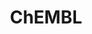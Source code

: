 ---
bigquery: https://console.cloud.google.com/bigquery?p=patents-public-data&d=ebi_chembl&page=dataset
citation: '"The ChEMBL database in 2017." Anna Gaulton, Anne Hersey, Michał Nowotka,
  A Patrícia Bento, Jon Chambers, David Mendez, Prudence Mutowo, Francis Atkinson,
  Louisa J Bellis, Elena Cibrián-Uhalte, Mark Davies, Nathan Dedman, Anneli Karlsson,
  María Paula Magariños, John P Overington, George Papadatos, Ines Smit, Andrew R
  Leach Nucleic acids Research (2017) 45 (Database Issue), D945-D954'
contributors: European Bioinformatics Institute
cost: None
description: ChEMBL Data is a manually curated database of small molecules used in
  drug discovery, including information about existing patented drugs.
documentation: 'schema: https://www.ebi.ac.uk/chembl/db_schema


  '
last_edit: 04/12/2022, 17:03:51
location: https://console.cloud.google.com/marketplace/product/google_patents_public_datasets/chembl
maintained_by: EMBL-EBI, an outstation of European Molecular Biology Laboratory
related_publications: '

  ChEMBL: towards direct deposition of bioassay data.


  Mendez D, Gaulton A, Bento AP, Chambers J, De Veij M, Félix E, Magariños MP, Mosquera
  JF, Mutowo P, Nowotka M, Gordillo-Marañón M, Hunter F, Junco L, Mugumbate G, Rodriguez-Lopez
  M, Atkinson F, Bosc N, Radoux CJ, Segura-Cabrera A, Hersey A, Leach AR.


  — Nucleic Acids Res. 2019; 47(D1):D930-D940. doi: 10.1093/nar/gky1075

  '
schema_fields:
- tbl
- predbind_id
- warning_type
- le
- standard_inchi_key
- active_molregno
- status
- therapeutic_flag
- upper_value
- chebi_par_id
- standard_flag
- orig_description
- warning_id
- class_type
- cpd_str_alert_id
- compound_name
- ddd_id
- level1
- smarts
- standard_relation
- level4_description
- compd_id
- version
- relation
- domain_type
- bei
- standard_units
- mc_target_name
- alogp
- issue
- l8
- atc_code
- toid
- as_id
- syn_type
- metabolite_record_id
- bto_id
- pubmed_id
- hbd
- bao_endpoint
- authors
- ingredient
- who_name
- set_name
- level3
- potential_duplicate
- dosage_form
- db_version
- molecule_type
- published_units
- assay_source
- variant_id
- assay_class_id
- organism
- qudt_units
- efo_id
- frac_class_id
- mechanism_of_action
- activity_id
- uo_units
- aidx
- selectivity_comment
- db_source
- component_type
- delist_flag
- metref_id
- src_description
- mol_hrac_id
- level3_description
- ddd_value
- hrac_class_id
- ridx
- cx_logp
- entity_type
- biocomp_id
- acd_logd
- target_mapping
- num_alerts
- volume
- first_approval
- targrel_id
- route
- substrate_record_id
- ref_type
- assay_strain
- protein_class_id
- assay_subcellular_fraction
- l4
- usan_substem
- efo_term
- synonyms
- component_synonym
- previous_company
- molfile
- parent_id
- topical
- assay_param_id
- ddd_admr
- updated_by
- idx
- value
- compsyn_id
- subgroup
- smid
- activity_comment
- result_flag
- direct_interaction
- protein_class_synonym
- assay_organism
- level2
- cx_most_bpka
- mol_irac_id
- ddd_comment
- who_extra
- oc_id
- bao_format
- last_active
- country
- related_tid
- cx_most_apka
- warning_class
- mesh_id
- end_position
- title
- molregno
- normal_range_min
- oral
- qed_weighted
- formulation_id
- source
- ap_id
- mw_freebase
- confidence_score
- patent_expire_date
- level2_description
- l6
- prediction_method
- mec_id
- cell_name
- rgid
- standard_text_value
- sequence
- creation_date
- withdrawn_year
- full_molformula
- enzyme_name
- site_residues
- comp_class_id
- std_act_id
- drug_product_flag
- compound_key
- comp_go_id
- rtb
- tissue_id
- sequence_md5sum
- cell_source_tissue
- level1_description
- mw_monoisotopic
- parenteral
- sei
- cell_source_organism
- heavy_atoms
- cell_description
- trade_name
- helm_notation
- log_id
- cell_source_tax_id
- priority
- warnref_id
- l3
- assay_tissue
- standard_inchi
- mc_target_accession
- mechanism_comment
- domain_id
- lle
- site_id
- record_id
- assay_desc
- description
- patent_no
- stem
- approval_date
- src_assay_id
- num_ro5_violations
- assay_category
- target_desc
- annotation
- domain_description
- l5
- level5
- indication_class
- applicant_full_name
- targcomp_id
- innovator_company
- max_phase_for_ind
- mutation
- usan_stem
- enzyme_tid
- canonical_smiles
- product_id
- source_domain_id
- target_type
- cx_logd
- patent_use_code
- src_short_name
- ro3_pass
- chirality
- actsm_id
- abstract
- ad_type
- src_id
- pathway_id
- relationship_desc
- num_lipinski_ro5_violations
- drugind_id
- warning_country
- last_page
- parameter_type
- hba_lipinski
- go_id
- structure_type
- doi
- met_comment
- name
- downgraded
- data_validity_comment
- ref_url
- src_compound_id
- tid_fixed
- warning_year
- black_box_warning
- strength
- uberon_id
- protclasssyn_id
- molecular_mechanism
- updated_on
- clo_id
- ass_cls_map_id
- pathway_key
- sitecomp_id
- domain_name
- mc_tax_id
- standard_type
- acd_logp
- doc_type
- relationship
- alert_set_id
- confidence
- definition
- mecref_id
- l7
- co_stem_id
- usan_year
- max_phase
- binding_site_comment
- major_class
- drug_record_id
- withdrawn_country
- stat
- published_value
- withdrawn_flag
- usan_stem_id
- path
- full_mwt
- standard_upper_value
- stem_class
- units
- hbd_lipinski
- published_relation
- l1
- assay_type
- chembl_id
- prod_pat_id
- irac_code
- irac_class_id
- natural_product
- label
- assay_cell_type
- pchembl_value
- cell_ontology_id
- aromatic_rings
- patent_id
- curation_comment
- bao_id
- text_value
- caloha_id
- acd_most_apka
- inorganic_flag
- disease_efficacy
- frac_code
- mol_frac_id
- start_position
- met_conversion
- acd_most_bpka
- psa
- year
- cell_id
- polymer_flag
- submission_date
- dosed_ingredient
- species_group_flag
- mc_organism
- warning_description
- normal_range_max
- doc_id
- res_stem_id
- site_name
- mc_target_type
- assay_tax_id
- homologue
- short_name
- comments
- active_ingredient
- tax_id
- activity_count
- pref_name
- research_stem
- parameter_value
- first_page
- company
- accession
- ddd_units
- standard_value
- first_in_class
- relationship_type
- indref_id
- cidx
- alert_name
- component_id
- mol_atc_id
- molecular_species
- cellosaurus_id
- hba
- entity_id
- withdrawn_class
- type
- tid
- published_type
- met_id
- journal
- l2
- action_type
- class_level
- assay_id
- isoform
- alert_id
- parent_go_id
- level4
- parent_type
- availability_type
- aspect
- parent_molregno
- assay_test_type
- nda_type
- cl_lincs_id
- publication_number
- protein_class_desc
- ref_id
- prodrug
- job_id
- mesh_heading
- molsyn_id
- hrac_code
- drug_substance_flag
- withdrawn_reason
- curated_by
- usan_stem_definition
shortname: chembl
tags:
- biotechnology
- health
- chemical
- bioinformatics
- medical
terms_of_use: CC BY-SA 3.0
title: ChEMBL
uuid: e232a192-965c-4ec9-904c-155b6dfe56c5
---